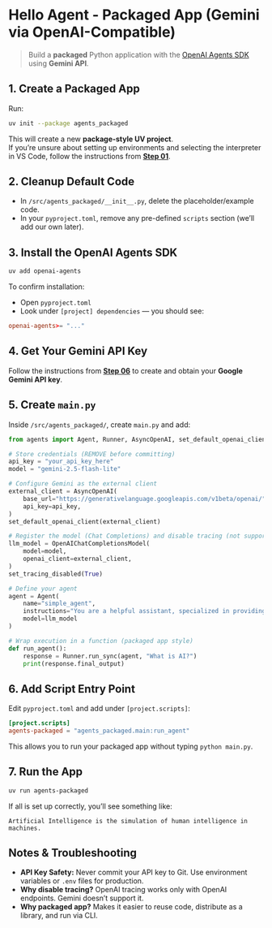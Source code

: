 # Hello Agent - Packaged App (Gemini via OpenAI-Compatible)

> Build a **packaged** Python application with the [OpenAI Agents SDK](https://github.com/openai/openai-agents-python) using **Gemini API**.

## 1. Create a Packaged App

Run:

```bash
uv init --package agents_packaged
```

This will create a new **package-style UV project**.  
If you’re unsure about setting up environments and selecting the interpreter in VS Code, follow the instructions from **[Step 01](../../01_uv/02_packaged_application/README.md)**.

## 2. Cleanup Default Code

- In `/src/agents_packaged/__init__.py`, delete the placeholder/example code.
- In your `pyproject.toml`, remove any pre-defined `scripts` section (we’ll add our own later).

## 3. Install the OpenAI Agents SDK

```bash
uv add openai-agents
```

To confirm installation:

- Open `pyproject.toml`
- Look under `[project] dependencies` — you should see:

```toml
openai-agents>= "..."
```

## 4. Get Your Gemini API Key

Follow the instructions from **[Step 06](../../06_get_api_key/readme.md)** to create and obtain your **Google Gemini API key**.

## 5. Create `main.py`

Inside `/src/agents_packaged/`, create `main.py` and add:

```python
from agents import Agent, Runner, AsyncOpenAI, set_default_openai_client, OpenAIChatCompletionsModel, set_tracing_disabled

# Store credentials (REMOVE before committing)
api_key = "your_api_key_here"
model = "gemini-2.5-flash-lite"

# Configure Gemini as the external client
external_client = AsyncOpenAI(
    base_url="https://generativelanguage.googleapis.com/v1beta/openai/",
    api_key=api_key,
)
set_default_openai_client(external_client)

# Register the model (Chat Completions) and disable tracing (not supported for Gemini)
llm_model = OpenAIChatCompletionsModel(
    model=model,
    openai_client=external_client,
)
set_tracing_disabled(True)

# Define your agent
agent = Agent(
    name="simple_agent",
    instructions="You are a helpful assistant, specialized in providing single-line responses.",
    model=llm_model
)

# Wrap execution in a function (packaged app style)
def run_agent():
    response = Runner.run_sync(agent, "What is AI?")
    print(response.final_output)
```

## 6. Add Script Entry Point

Edit `pyproject.toml` and add under `[project.scripts]`:

```toml
[project.scripts]
agents-packaged = "agents_packaged.main:run_agent"
```

This allows you to run your packaged app without typing `python main.py`.

## 7. Run the App

```bash
uv run agents-packaged
```

If all is set up correctly, you’ll see something like:

```
Artificial Intelligence is the simulation of human intelligence in machines.
```

## Notes & Troubleshooting

- **API Key Safety:** Never commit your API key to Git. Use environment variables or `.env` files for production.
- **Why disable tracing?** OpenAI tracing works only with OpenAI endpoints. Gemini doesn’t support it.
- **Why packaged app?** Makes it easier to reuse code, distribute as a library, and run via CLI.
